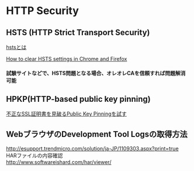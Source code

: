 HTTP Security
===

## HSTS (HTTP Strict Transport Security)
[hstsとは](https://developer.mozilla.org/ja/docs/Web/Security/HTTP_Strict_Transport_Security)

[How to clear HSTS settings in Chrome and Firefox](https://www.thesslstore.com/blog/clear-hsts-settings-chrome-firefox/)

#### 試験サイトなどで、HSTS問題となる場合、オレオレCAを信頼すれば問題解消可能

## HPKP(HTTP-based public key pinning)
[不正なSSL証明書を見破るPublic Key Pinningを試す](http://d.hatena.ne.jp/jovi0608/20140902/1409635279)

## WebブラウザのDevelopment Tool Logsの取得方法
http://esupport.trendmicro.com/solution/ja-JP/1109303.aspx?print=true  
HARファイルの内容確認  
http://www.softwareishard.com/har/viewer/  
